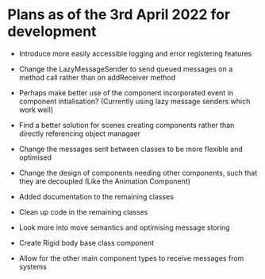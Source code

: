 Plans as of the 3rd April 2022 for development
==============================================

- Introduce more easily accessible logging and error registering features

- Change the LazyMessageSender to send queued messages on a method call rather than on addReceiver method

- Perhaps make better use of the component incorporated event in component intialisation? (Currently using lazy message senders which work well)

- Find a better solution for scenes creating components rather than directly referencing object managaer

- Change the messages sent between classes to be more flexible and optimised

- Change the design of components needing other components, such that they are decoupled (Like the Animation Component)

- Added documentation to the remaining classes

- Clean up code in the remaining classes

- Look more into move semantics and optimising message storing

- Create Rigid body base class component

- Allow for the other main component types to receive messages from systems
